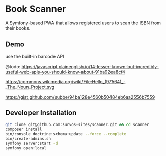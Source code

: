 # Book Scanner

A Symfony-based PWA that allows registered users to scan the ISBN from their books.

## Demo

use the built-in barcode API

@todo: https://javascript.plainenglish.io/14-lesser-known-but-incredibly-useful-web-apis-you-should-know-about-91ba92ea8cf4



https://commons.wikimedia.org/wiki/File:Hello_(97564)_-_The_Noun_Project.svg

https://gist.github.com/subbe/94ba128e4560b50484eb6aa2556b7559

## Developer Installation

```bash
git clone git@github.com:survos-sites/scanner.git && cd scanner
composer install
bin/console doctrine:schema:update --force --complete
bin/create-admins.sh
symfony server:start -d
symfony open:local
```
